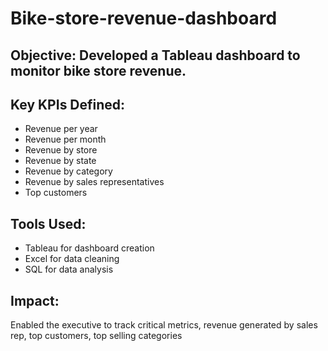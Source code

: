# Bike-store-revenue-dashboard
## Objective: Developed a Tableau dashboard to monitor bike store revenue.
## Key KPIs Defined:
- Revenue per year
- Revenue per month
- Revenue by store
- Revenue by state
- Revenue by category
- Revenue by sales representatives
- Top customers
## Tools Used: 
- Tableau for dashboard creation
- Excel for data cleaning
- SQL for data analysis
## Impact: 
Enabled the executive to track critical metrics, revenue generated by sales rep, top customers, top selling categories
